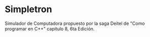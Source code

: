 # Simpletron
Simulador de Computadora propuesto por la saga Deitel de "Como programar en C++" capitulo 8, 6ta Edición.
